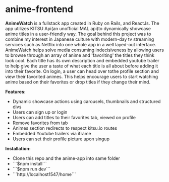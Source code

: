 # anime-frontend
<p><strong>AnimeWatch</strong> is a fullstack app created in Ruby on Rails, and ReactJs. The app utilizes KITSU Api(an unofficial MAL api)to dynamically showcase anime titles in a user-friendly way. The goal behind this project was to combine my interest in Japanese culture with modern-day tv streaming services such as Netflix into one whole app in a well layed-out interface. AnimeWatch helps solve media consuming indecisiveness by allowing users to browse through an array of anime and 'favoriting' the titles they think look cool. Each title has its own description and embedded youtube trailer to help give the user a taste of what each title is all about before adding it into their favorite. On login, a user can head over tothe profile section and view their favorited animes. This helps encourage users to start watching anime based on their favorites or drop titles if they change their mind. 
</p>

<p><strong>Features:</strong> 
<ul>
<li>Dynamic showcase actions using carousels, thumbnails and structured divs</li>
<li>Users can sign up or login </li>
<li>Users can add titles to their favorites tab, viewed on profile </li>
<li>Remove favorites from tab </li>
<li>Animes section redirects to respect kitsu.io routes </li>
<li>Embedded Youtube trailers via iframe </li>
<li>Users can set their profile picture upon singup</li>
</ul>
</p>

<p><strong>Installation:</strong> 
<ul>
  <li> Clone this repo and the anime-app into same folder</li>
  <li> ```$npm install```</li>
  <li> ```$npm run dev```</li>
  <li> ```http://localhost1547/home```</li>
  </ul>
</p>

